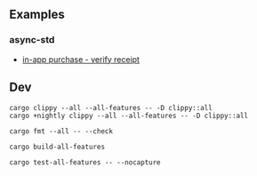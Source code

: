 ## Examples

### async-std

* [in-app purchase - verify receipt](demos/async-std/src/iap_verify_receipt.rs)

## Dev

```
cargo clippy --all --all-features -- -D clippy::all
cargo +nightly clippy --all --all-features -- -D clippy::all

cargo fmt --all -- --check
```

```
cargo build-all-features

cargo test-all-features -- --nocapture
```
